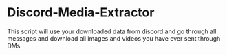 # Discord-Media-Extractor
This script will use your downloaded data from discord and go through all messages and download all images and videos you have ever sent through DMs
